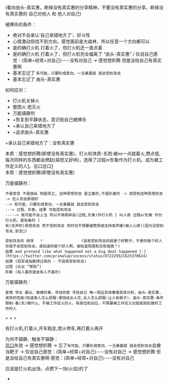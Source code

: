 
(看向由头-真实惠，断掉没有真实惠的分享精神，不要没有真实惠的分享。断掉没有真实惠的 自己对他人 和 他人对自己)

被捧杀的条件：
- 绝对不会承认‘自己来错地方了’，好斗性
- 心情激动但找不到方向，感觉面前是大森林，所以任意一个方向都可以
- 是的确打火机 打着火了，但打火机还一直点着
- 是的确打火机 打着火了，但打火机完全偏离了 “由头-真实惠” / 仅说自己感觉：(简单+经常+对自己)----没有对自己 -> 感觉想折腾 但是没给自己有真实惠啊
- 基本忘记了 `有可能，只要形成意向，一旦暴露就 就会受到攻击`
- 基本忘记了 由头-真实惠

如何应对：
- 打火机关掉火
- 整团火 熄灭火
- 万能镇静剂
- +恢复到平静状态，意识到自己被捧杀
- +承认自己来错地方了
- +追求由头-真实惠

+承认自己来错地方了：没有真实惠

本质：感觉想折腾(即使没有真实惠)，打火机体质-东西:被xx一点就着火,燃点低,每次同样的东西都会燃起(易怒又好哄)，选用了过程or形象作为打火机。成为被工作定义的人[1](https://www.v2ex.com/notes/28139)。忌口忌口[1](https://www.v2ex.com/notes/28066#脱缰野马的感觉-手突然握着了个新机器)<br>
本质：感觉想折腾(即使没有真实惠)

万能镇静剂：
```
不是享受 不是放纵 而是捍卫, 这种思想状态 是立着的,不是趴着的 -> 感受到这种思想状态 -> 无人攻击那很好
--> 有可能，只要形成意向，一旦暴露就 就会受到攻击
---> 过程、形象、结果 可能受到攻击
-----> 我可能不会上当 所以不用易碎品(过程,形象)作打火机 [ 叫人用 过程or形象 作为打火机，是有毒的 ]
有(无声的)思想状态 而不受到攻击 同时也不想要被赞扬或支持或声援(被人心疼)(因为没受到攻击,安全🔐)

受到攻击的 排序   *                 (容易受到攻击的就是个好靶子。不是你是个好人你就不会受到攻击，谁知道你是个好人啊，谁知道周围有没有饿狼？)
结果 and pretend like what happened not a big deal happened [-](https://twitter.com/primalaprincess/status/872229521625370624)
结果 (冠军戒指数得过来的 - 不容易受到攻击)
过程 (众议 “帮助”)
形象 (有人喜欢就会有人不喜欢)
```

万能镇静剂：
```
爱情 学业 霸业，做难的事，寻找同类 寻找自己 唯一保证具体事情具体分析，由头-真实惠，成熟的性格(知道男人怎么舒服:拿钱给女人花,女人怎么舒服:让人有面子)，由头-真实惠-条件限制-看(先)做什么，不被工作定义的人，有座位和站位，不需要被工作定义也能能轻松做好工作的人
```

= = =

有打火机,打着火,开车稳走,熄火停车,再打着火再开

为何不镇静、触发不镇静：<br>
[忌口](https://www.v2ex.com/notes/28066#忌口_老是脱缰野马的感觉-手突然握着了个新机器-自己打头阵呢)失效 -> 感觉想折腾 -> 忘了`有可能，只要形成意向，一旦暴露就 就会受到攻击`会被当靶子 -> 仅说自己感觉：(简单+经常+对自己)----没有对自己 -> 感觉想折腾 但是没给自己有真实惠啊 感觉：(简单+经常+对自己)----没有对自己

应该是打火机出场，点燃下一场(火焰)的了





-

